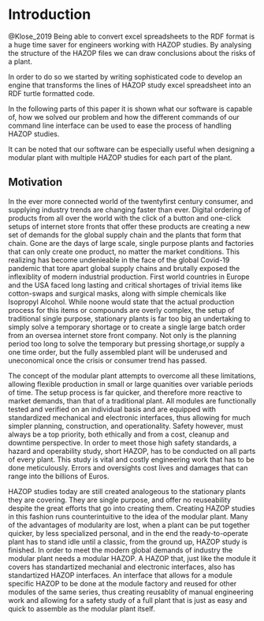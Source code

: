 # Introduction

@Klose_2019
Being able to convert excel spreadsheets to the RDF format is a huge time saver for engineers working with
HAZOP studies. By analysing the structure of the HAZOP files we can draw conclusions about the risks of a plant.

In order to do so we started by writing sophisticated code to develop an engine that transforms the lines
of HAZOP study excel spreadsheet into an RDF turtle formatted code.

In the following parts of this paper it is shown what our software is capable of, how we solved our problem and
how the different commands of our command line interface can be used to ease the process of handling
HAZOP studies.

It can be noted that our software can be especially useful when designing a modular plant with multiple HAZOP
studies for each part of the plant.

## Motivation

In the ever more connected world of the twentyfirst century consumer, and supplying industry trends are changing faster than ever. Digital ordering of products from all over the world with the click of a button and one-click setups of internet store fronts that offer these products are creating a new set of demands for the global supply chain and the plants that form that chain. Gone are the days of large scale, single purpose plants and factories that can only create one product, no matter the market conditions. This realizing has become undenieable in the face of the global Covid-19 pandemic that tore apart global supply chains and brutally exposed the inflexiblity of modern industrial production. First world countries in Europe and the USA faced long lasting and critical shortages of trivial items like cotton-swaps and surgical masks, along with simple chemicals like Isopropyl Alcohol. While noone would state that the actual production process for this items or compounds are overly complex, the setup of traditional single purpose, stationary plants is far too big an undertaking to simply solve a temporary shortage or to create a single large batch order from an oversea internet store front company. Not only is the planning period too long to solve the temporary but pressing shortage,or supply a one time order, but the fully assembled plant will be underused and uneconomical once the crisis or consumer trend has passed.

The concept of the modular plant attempts to overcome all these limitations, allowing flexible production in small or large quanities over variable periods of time. The setup process is far quicker, and therefore more reactive to market demands, than that of a traditional plant. All modules are functionally tested and verified on an individual basis and are equipped with standardized mechanical and electronic interfaces, thus allowing for much simpler planning, construction, and operationality. Safety however, must always be a top priority, both ethically and from a cost, cleanup and downtime perspective. In order to  meet those high safety standards, a hazard and operability study, 
short HAZOP, has to be conducted on all parts of every plant. This study is vital and costly engineering work that has to be done meticulously. Errors and oversights cost lives and damages that can range into the billions of Euros. 

HAZOP studies today are still created analogeous to the stationary plants they are covering. They are single purpose, and offer no reuseability despite the great efforts that go into creating them. Creating HAZOP studies in this fashion runs counterintuitive to the idea of the modular plant. Many of the advantages of modularity are lost, when a plant can be put together quicker, by less specialized personal, and in the end the ready-to-operate plant has to stand idle until a classic, from the ground up, HAZOP study is finished. In order to meet the modern global demands of industry the modular plant needs a modular HAZOP. A HAZOP that, just like the module it covers has standartized mechanial and electronic interfaces, also has standartized HAZOP interfaces. An interface that allows for a module specific HAZOP to be done at the module factory and reused for other modules of the same series, thus creating reusablity of manual engineering work and allowing for a safety study of a full plant that is just as easy and quick to assemble as the modular plant itself.


